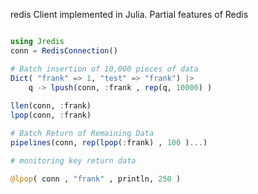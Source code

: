 redis Client implemented in Julia.  Partial features of Redis

```julia

using Jredis
conn = RedisConnection()

# Batch insertion of 10,000 pieces of data
Dict( "frank" => 1, "test" => "frank") |> 
    q -> lpush(conn, :frank , rep(q, 10000) )
    
llen(conn, :frank)
lpop(conn, :frank)

# Batch Return of Remaining Data
pipelines(conn, rep(lpop(:frank) , 100 )...)

# monitoring key return data

@lpop( conn , "frank" , println, 250 )

```
